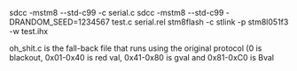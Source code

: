 sdcc -mstm8 --std-c99 -c serial.c
sdcc -mstm8 --std-c99 -DRANDOM_SEED=1234567 test.c serial.rel
stm8flash -c stlink -p stm8l051f3 -w test.ihx 

oh_shit.c is the fall-back file that runs using the original protocol (0 is blackout, 0x01-0x40 is red val, 0x41-0x80 is gval and 0x81-0xC0 is Bval
